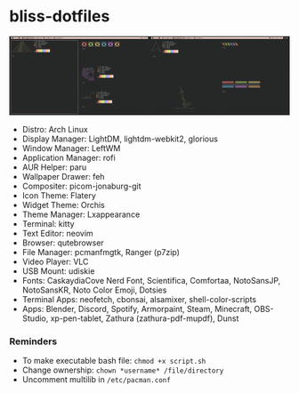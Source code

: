 # bliss-dotfiles

![alt text](https://github.com/Chiivo/bliss-dotfiles/blob/main/dualscreen.png?raw=true)

- Distro: Arch Linux
- Display Manager: LightDM, lightdm-webkit2, glorious
- Window Manager: LeftWM
- Application Manager: rofi
- AUR Helper: paru
- Wallpaper Drawer: feh
- Compositer: picom-jonaburg-git
- Icon Theme: Flatery
- Widget Theme: Orchis
- Theme Manager: Lxappearance
- Terminal: kitty
- Text Editor: neovim
- Browser: qutebrowser
- File Manager: pcmanfmgtk, Ranger (p7zip)
- Video Player: VLC
- USB Mount: udiskie
- Fonts: CaskaydiaCove Nerd Font, Scientifica, Comfortaa, NotoSansJP, NotoSansKR, Noto Color Emoji, Dotsies
- Terminal Apps: neofetch, cbonsai, alsamixer, shell-color-scripts
- Apps: Blender, Discord, Spotify, Armorpaint, Steam, Minecraft, OBS-Studio, xp-pen-tablet, Zathura (zathura-pdf-mupdf), Dunst

### Reminders
- To make executable bash file: `chmod +x script.sh`
- Change ownership: `chown *username* /file/directory`
- Uncomment multilib in `/etc/pacman.conf`
